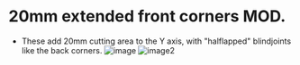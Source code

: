 # 20mm extended front corners MOD.
- These add 20mm cutting area to the Y axis, with "halflapped" blindjoints like the back corners. 
![image](https://github.com/user-attachments/assets/451dd52e-30fd-4f54-bb36-34ed23d3abc9)
![image2](https://github.com/user-attachments/assets/88e6d662-a1b2-4f68-81e9-826f382ce3c0)
